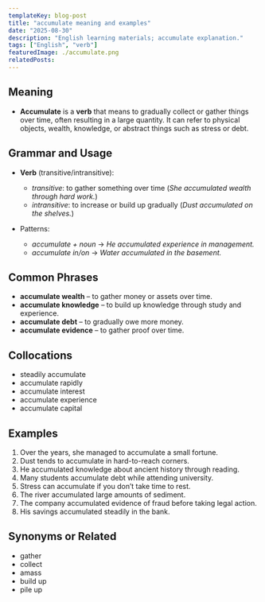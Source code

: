 ```yaml
---
templateKey: blog-post
title: "accumulate meaning and examples"
date: "2025-08-30"
description: "English learning materials; accumulate explanation."
tags: ["English", "verb"]
featuredImage: ./accumulate.png
relatedPosts:
---
```


## Meaning

- **Accumulate** is a **verb** that means to gradually collect or gather things over time, often resulting in a large quantity. It can refer to physical objects, wealth, knowledge, or abstract things such as stress or debt.

## Grammar and Usage

- **Verb** (transitive/intransitive):

  - _transitive_: to gather something over time (_She accumulated wealth through hard work._)
  - _intransitive_: to increase or build up gradually (_Dust accumulated on the shelves._)

- Patterns:

  - _accumulate + noun_ → _He accumulated experience in management._
  - _accumulate in/on_ → _Water accumulated in the basement._

## Common Phrases

- **accumulate wealth** – to gather money or assets over time.
- **accumulate knowledge** – to build up knowledge through study and experience.
- **accumulate debt** – to gradually owe more money.
- **accumulate evidence** – to gather proof over time.

## Collocations

- steadily accumulate
- accumulate rapidly
- accumulate interest
- accumulate experience
- accumulate capital

## Examples

1. Over the years, she managed to accumulate a small fortune.
2. Dust tends to accumulate in hard-to-reach corners.
3. He accumulated knowledge about ancient history through reading.
4. Many students accumulate debt while attending university.
5. Stress can accumulate if you don’t take time to rest.
6. The river accumulated large amounts of sediment.
7. The company accumulated evidence of fraud before taking legal action.
8. His savings accumulated steadily in the bank.

## Synonyms or Related

- gather
- collect
- amass
- build up
- pile up
